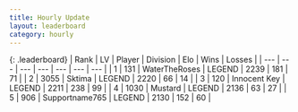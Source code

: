 ```yaml
---
title: Hourly Update
layout: leaderboard
category: hourly
---
```


{: .leaderboard}
| Rank | LV | Player | Division | Elo | Wins | Losses |
| --- | --- | --- | --- | --- | --- | --- |
| <span data-change="0">1</span> | 131 | <span title="ID: 773086">WaterTheRoses</span> | LEGEND | <span data-change="0">2239</span> | <span data-change="0">181</span> | <span data-change="0">71</span> |
| <span data-change="1">2</span> | 3055 | <span title="ID: 353063">Sktima</span> | LEGEND | <span data-change="24">2220</span> | <span data-change="5">66</span> | <span data-change="0">14</span> |
| <span data-change="-1">3</span> | 120 | <span title="ID: 773025">Innocent Key</span> | LEGEND | <span data-change="0">2211</span> | <span data-change="0">238</span> | <span data-change="0">99</span> |
| <span data-change="0">4</span> | 1030 | <span title="ID: 611082">Mustard</span> | LEGEND | <span data-change="0">2136</span> | <span data-change="0">63</span> | <span data-change="0">27</span> |
| <span data-change="0">5</span> | 906 | <span title="ID: 188640">Supportname765</span> | LEGEND | <span data-change="7">2130</span> | <span data-change="5">152</span> | <span data-change="2">60</span> |